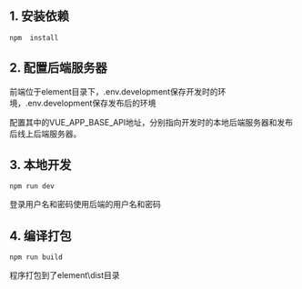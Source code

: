 ## 1. 安装依赖
`npm  install`

## 2. 配置后端服务器
前端位于element目录下，.env.development保存开发时的环境，.env.development保存发布后的环境

配置其中的VUE_APP_BASE_API地址，分别指向开发时的本地后端服务器和发布后线上后端服务器。

## 3. 本地开发
`npm run dev`

登录用户名和密码使用后端的用户名和密码

## 4. 编译打包
`npm run build`

程序打包到了element\dist目录
